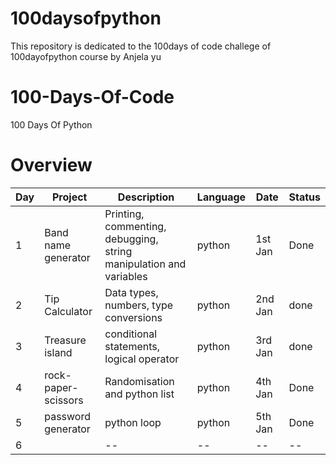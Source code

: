 # 100daysofpython
This repository is dedicated to the 100days of code challege of 100dayofpython course by Anjela yu


# 100-Days-Of-Code
100 Days Of Python

# Overview

|Day| Project |Description| Language|Date |Status|
|--|--|--|--|--|--|
| 1 | Band name generator| Printing, commenting, debugging, string manipulation and variables | python|1st Jan | Done
|2|Tip Calculator|Data types, numbers, type conversions|python|2nd Jan|done|
|3|Treasure island|conditional statements, logical operator|python|3rd Jan|done|
|4|rock-paper-scissors|Randomisation and python list|python|4th Jan|Done|
|5|password generator|python loop|python|5th Jan|Done|
|6||--|--|--|--|
